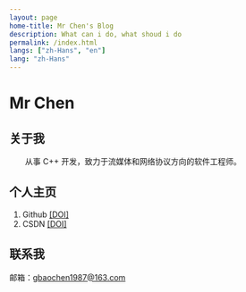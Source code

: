 ```yaml
---
layout: page
home-title: Mr Chen's Blog
description: What can i do, what shoud i do
permalink: /index.html
langs: ["zh-Hans", "en"]
lang: "zh-Hans"
---
```


# Mr Chen

## 关于我

&emsp;&emsp;从事 C++ 开发，致力于流媒体和网络协议方向的软件工程师。

## 个人主页

1. Github [[DOI]](https://github.com/gbcpp)
2. CSDN [[DOI]](https://blog.csdn.net/m0_59561186?spm=1010.2135.3001.5343)

## 联系我

邮箱：gbaochen1987@163.com

